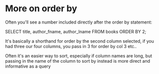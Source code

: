 # More on order by 

Often you'll see a number included directly after the order by statement:

SELECT title, author_fname, author_lname FROM books ORDER BY 2;

It's basically a shorthand for order by the second column selected, if you had three our four columns, you pass in 3 for order by col 3 etc.. 

Often it's an easier way to sort, especially if column names are long, but passing in the name of the column to sort by instead is more direct and informative as a query

